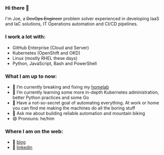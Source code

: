 ### Hi there 👋

I'm Joe, a ~~DevOps Engineer~~ problem solver experienced in developing IaaS and IaC solutions, IT Operations automation and CI/CD pipelines.  

### I work a lot with:
  - GitHub Enterprise (Cloud and Server)
  - Kubernetes (OpenShift and OKD)
  - Linux (mostly RHEL these days)
  - Python, JavaScript, Bash and PowerShell
  

### What I am up to now:
  - 🔭 I’m currently breaking and fixing my [homelab](https://github.com/joeykleinsorge/freshlab)
  - 🌱 I’m currently learning some more in-depth Kubernetes administration, better Python practices and some Go
  - 🤖 Have a not-so-secret goal of automating everything. At work or home you can find me making the machines do all the boring stuff
  - 💬 Ask me about building reliable automation and mountain biking
  - 😄 Pronouns: he/him  
  

### Where I am on the web:
  - :page_with_curl: [blog][blog] 
  - 👔 [linkedin][linkedin]

[blog]: https://blog.kleinsorge.dev
[linkedin]: https://linkedin.com/in/joekleinsorge
